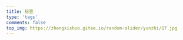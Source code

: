 ```yaml
---
title: 标签
type: 'tags'
comments: false
top_img: https://zhangxishuo.gitee.io/random-slider/yunzhi/17.jpg
---
```


